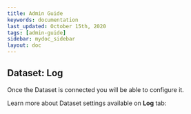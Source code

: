 ```yaml
---
title: Admin Guide
keywords: documentation
last_updated: October 15th, 2020
tags: [admin-guide]
sidebar: mydoc_sidebar
layout: doc
---
```


## Dataset: **Log**

Once the Dataset is connected you will be able to configure it.

Learn more about Dataset settings available on **Log** tab:
